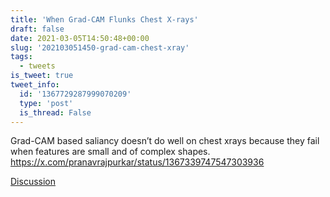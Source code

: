 ```yaml
---
title: 'When Grad-CAM Flunks Chest X-rays'
draft: false
date: 2021-03-05T14:50:48+00:00
slug: '202103051450-grad-cam-chest-xray'
tags:
  - tweets
is_tweet: true
tweet_info:
  id: '1367729287999070209'
  type: 'post'
  is_thread: False
---
```




Grad-CAM based saliancy doesn’t do well on chest xrays because they fail when features are small and of complex shapes. <https://x.com/pranavrajpurkar/status/1367339747547303936>

[Discussion](https://x.com/sytelus/status/1367729287999070209)
